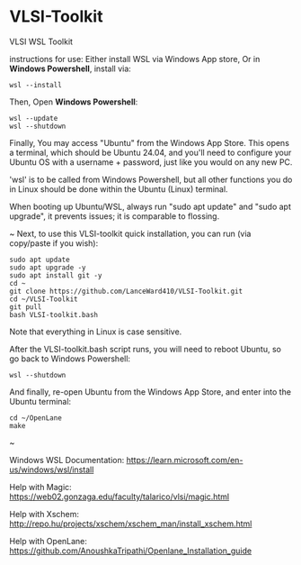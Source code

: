 # VLSI-Toolkit
VLSI WSL Toolkit

instructions for use:
Either install WSL via Windows App store,
Or in **Windows Powershell**, install via:

    wsl --install

Then,
Open **Windows Powershell**:

    wsl --update
    wsl --shutdown

Finally, You may access "Ubuntu" from the Windows App Store. This opens a terminal,
which should be Ubuntu 24.04, and you'll need to configure your Ubuntu OS with
a username + password, just like you would on any new PC.

'wsl' is to be called from Windows Powershell, but all other functions you do in Linux
should be done within the Ubuntu (Linux) terminal.

When booting up Ubuntu/WSL, always run "sudo apt update" and "sudo apt upgrade",
it prevents issues; it is comparable to flossing.

~
Next, to use this VLSI-toolkit quick installation, you can run (via copy/paste if you wish):

    sudo apt update
    sudo apt upgrade -y
    sudo apt install git -y
    cd ~
    git clone https://github.com/LanceWard410/VLSI-Toolkit.git
    cd ~/VLSI-Toolkit
    git pull
    bash VLSI-toolkit.bash

Note that everything in Linux is case sensitive.

After the VLSI-toolkit.bash script runs, you will need to reboot Ubuntu, so go back to Windows Powershell:

    wsl --shutdown

And finally, re-open Ubuntu from the Windows App Store, and enter into the Ubuntu terminal:

    cd ~/OpenLane
    make

~

Windows WSL Documentation: https://learn.microsoft.com/en-us/windows/wsl/install

Help with Magic: https://web02.gonzaga.edu/faculty/talarico/vlsi/magic.html

Help with Xschem: http://repo.hu/projects/xschem/xschem_man/install_xschem.html

Help with OpenLane: https://github.com/AnoushkaTripathi/Openlane_Installation_guide
